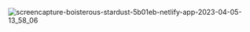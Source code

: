 ![screencapture-boisterous-stardust-5b01eb-netlify-app-2023-04-05-13_58_06](https://user-images.githubusercontent.com/121230559/230025595-ec17ffc4-a550-4f92-ad00-03e74673f37a.png)

